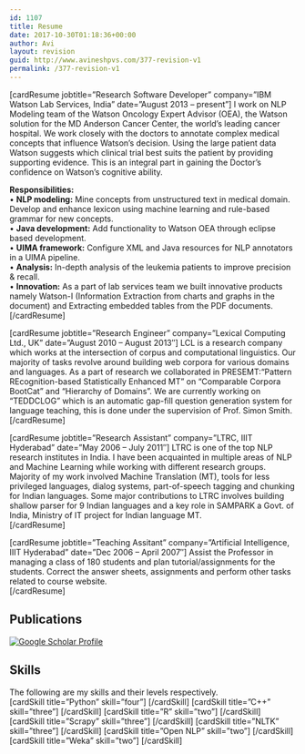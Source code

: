 ```yaml
---
id: 1107
title: Resume
date: 2017-10-30T01:18:36+00:00
author: Avi
layout: revision
guid: http://www.avineshpvs.com/377-revision-v1
permalink: /377-revision-v1
---
```

[cardResume jobtitle=&#8221;Research Software Developer&#8221; company=&#8221;IBM Watson Lab Services, India&#8221; date=&#8221;August 2013 &#8211; present&#8221;] I work on NLP Modeling team of the Watson Oncology Expert Advisor (OEA), the Watson solution for the MD Anderson Cancer Center, the world&#8217;s leading cancer hospital. We work closely with the doctors to annotate complex medical concepts that influence Watson&#8217;s decision. Using the large patient data Watson suggests which clinical trial best suits the patient by providing supporting evidence. This is an integral part in gaining the Doctor&#8217;s confidence on Watson&#8217;s cognitive ability.

**Responsibilities:**  
• **NLP modeling:** Mine concepts from unstructured text in medical domain. Develop and enhance lexicon using machine learning and rule-based grammar for new concepts.  
• **Java development:** Add functionality to Watson OEA through eclipse based development.  
• **UIMA framework:** Configure XML and Java resources for NLP annotators in a UIMA pipeline.  
• **Analysis:** In-depth analysis of the leukemia patients to improve precision & recall.  
• **Innovation:** As a part of lab services team we built innovative products namely Watson-I (Information Extraction from charts and graphs in the document) and Extracting embedded tables from the PDF documents.  
[/cardResume]

[cardResume jobtitle=&#8221;Research Engineer&#8221; company=&#8221;Lexical Computing Ltd., UK&#8221; date=&#8221;August 2010 &#8211; August 2013&#8243;] LCL is a research company which works at the intersection of corpus and computational linguistics. Our majority of tasks revolve around building web corpora for various domains and languages. As a part of research we collaborated in PRESEMT:“Pattern REcognition-based Statistically Enhanced MT” on “Comparable Corpora BootCat” and “Hierarchy of Domains”. We are currently working on “TEDDCLOG” which is an automatic gap-fill question generation system for language teaching, this is done under the supervision of Prof. Simon Smith.  
[/cardResume]

[cardResume jobtitle=&#8221;Research Assistant&#8221; company=&#8221;LTRC, IIIT Hyderabad&#8221; date=&#8221;May 2006 &#8211; July 2011&#8243;] LTRC is one of the top NLP research institutes in India. I have been acquainted in multiple areas of NLP and Machine Learning while working with different research groups. Majority of my work involved Machine Translation (MT), tools for less privileged languages, dialog systems, part-of-speech tagging and chunking for Indian languages. Some major contributions to LTRC involves building shallow parser for 9 Indian languages and a key role in SAMPARK a Govt. of India, Ministry of IT project for Indian language MT.  
[/cardResume]

[cardResume jobtitle=&#8221;Teaching Assitant&#8221; company=&#8221;Artificial Intelligence, IIIT Hyderabad&#8221; date=&#8221;Dec 2006 &#8211; April 2007&#8243;] Assist the Professor in managing a class of 180 students and plan tutorial/assignments for the students. Correct the answer sheets, assignments and perform other tasks related to course website.  
[/cardResume]

## Publications 

[<img src="https://i0.wp.com/www.avineshpvs.com/wp-content/uploads/2013/05/gslogo.jpg?resize=90%2C39" alt="Google Scholar Profile" class="size-full wp-image-401" data-recalc-dims="1" />](http://scholar.google.co.uk/citations?user=F4u28JcAAAAJ&hl)  


## Skills

The following are my skills and their levels respectively.  
\[cardSkill title=&#8221;Python&#8221; skill=&#8221;four&#8221;\] \[/cardSkill\] \[cardSkill title=&#8221;C++&#8221; skill=&#8221;three&#8221;\] \[/cardSkill\] \[cardSkill title=&#8221;R&#8221; skill=&#8221;two&#8221;\] \[/cardSkill\] \[cardSkill title=&#8221;Scrapy&#8221; skill=&#8221;three&#8221;\] \[/cardSkill\] \[cardSkill title=&#8221;NLTK&#8221; skill=&#8221;three&#8221;\] \[/cardSkill\] \[cardSkill title=&#8221;Open NLP&#8221; skill=&#8221;two&#8221;\] \[/cardSkill\] \[cardSkill title=&#8221;Weka&#8221; skill=&#8221;two&#8221;\] \[/cardSkill\]